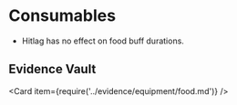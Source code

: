 # Consumables

* Hitlag has no effect on food buff durations.

## Evidence Vault

<Card item={require('../evidence/equipment/food.md')} />

